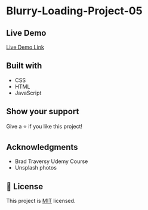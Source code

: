 

# Blurry-Loading-Project-05

## Live Demo

[Live Demo Link](https://meri-mg.github.io/Blurry-Loading-Project-05/)

## Built with
- CSS
- HTML
- JavaScript


## Show your support

Give a ⭐️ if you like this project!

## Acknowledgments

- Brad Traversy Udemy Course
- Unsplash photos

## 📝 License

This project is [MIT](./MIT.md) licensed.
